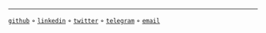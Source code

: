 
----

[`github`](https://github.com/sanix-darker "Where i sleep in term of projects.")
◦ [`linkedin`](https://linkedin.com/in/ange-saa-djio-829399121/ "Not activelly maintained.")
◦ [`twitter`](https://twitter.com/sanixdarker "Time to time, posting stuff here.")
◦ [`telegram`](https://t.me/sanixdarker "You can Conctact me here anytime.")
◦ [`email`](mailto:s4nixdk@gmail.com?subject=Hello%20there "You can email me anytime.")
            </div>
        <script src="https://cdnjs.cloudflare.com/ajax/libs/prism/1.25.0/prism.min.js" ></script>
        <script src="https://cdnjs.cloudflare.com/ajax/libs/prism/1.25.0/plugins/autoloader/prism-autoloader.min.js"></script>
    </body>
</html>
